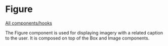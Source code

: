 # Figure

[All components/hooks](../index.md)

The Figure component is used for displaying imagery with a related caption to
the user. It is composed on top of the Box and Image components.
